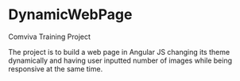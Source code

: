 # DynamicWebPage
Comviva Training Project


The project is to build a web page in Angular JS changing its theme dynamically and having user inputted number of images while being responsive at the same time.
